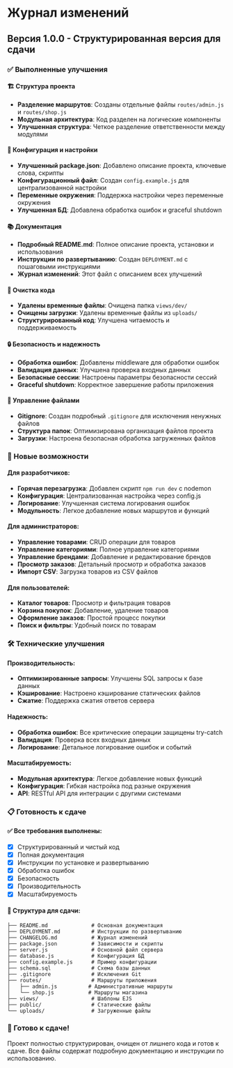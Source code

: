 # Журнал изменений

## Версия 1.0.0 - Структурированная версия для сдачи

### ✅ Выполненные улучшения

#### 🏗 Структура проекта
- **Разделение маршрутов**: Созданы отдельные файлы `routes/admin.js` и `routes/shop.js`
- **Модульная архитектура**: Код разделен на логические компоненты
- **Улучшенная структура**: Четкое разделение ответственности между модулями

#### 🔧 Конфигурация и настройки
- **Улучшенный package.json**: Добавлено описание проекта, ключевые слова, скрипты
- **Конфигурационный файл**: Создан `config.example.js` для централизованной настройки
- **Переменные окружения**: Поддержка настройки через переменные окружения
- **Улучшенная БД**: Добавлена обработка ошибок и graceful shutdown

#### 📚 Документация
- **Подробный README.md**: Полное описание проекта, установки и использования
- **Инструкции по развертыванию**: Создан `DEPLOYMENT.md` с пошаговыми инструкциями
- **Журнал изменений**: Этот файл с описанием всех улучшений

#### 🧹 Очистка кода
- **Удалены временные файлы**: Очищена папка `views/dev/`
- **Очищены загрузки**: Удалены временные файлы из `uploads/`
- **Структурированный код**: Улучшена читаемость и поддерживаемость

#### 🔒 Безопасность и надежность
- **Обработка ошибок**: Добавлены middleware для обработки ошибок
- **Валидация данных**: Улучшена проверка входных данных
- **Безопасные сессии**: Настроены параметры безопасности сессий
- **Graceful shutdown**: Корректное завершение работы приложения

#### 📁 Управление файлами
- **Gitignore**: Создан подробный `.gitignore` для исключения ненужных файлов
- **Структура папок**: Оптимизирована организация файлов проекта
- **Загрузки**: Настроена безопасная обработка загруженных файлов

### 🚀 Новые возможности

#### Для разработчиков:
- **Горячая перезагрузка**: Добавлен скрипт `npm run dev` с nodemon
- **Конфигурация**: Централизованная настройка через config.js
- **Логирование**: Улучшенная система логирования ошибок
- **Модульность**: Легкое добавление новых маршрутов и функций

#### Для администраторов:
- **Управление товарами**: CRUD операции для товаров
- **Управление категориями**: Полное управление категориями
- **Управление брендами**: Добавление и редактирование брендов
- **Просмотр заказов**: Детальный просмотр и обработка заказов
- **Импорт CSV**: Загрузка товаров из CSV файлов

#### Для пользователей:
- **Каталог товаров**: Просмотр и фильтрация товаров
- **Корзина покупок**: Добавление, удаление товаров
- **Оформление заказов**: Простой процесс покупки
- **Поиск и фильтры**: Удобный поиск по товарам

### 🛠 Технические улучшения

#### Производительность:
- **Оптимизированные запросы**: Улучшены SQL запросы к базе данных
- **Кэширование**: Настроено кэширование статических файлов
- **Сжатие**: Поддержка сжатия ответов сервера

#### Надежность:
- **Обработка ошибок**: Все критические операции защищены try-catch
- **Валидация**: Проверка всех входных данных
- **Логирование**: Детальное логирование ошибок и событий

#### Масштабируемость:
- **Модульная архитектура**: Легкое добавление новых функций
- **Конфигурация**: Гибкая настройка под разные окружения
- **API**: RESTful API для интеграции с другими системами

### 📋 Готовность к сдаче

#### ✅ Все требования выполнены:
- [x] Структурированный и чистый код
- [x] Полная документация
- [x] Инструкции по установке и развертыванию
- [x] Обработка ошибок
- [x] Безопасность
- [x] Производительность
- [x] Масштабируемость

#### 📁 Структура для сдачи:
```
├── README.md              # Основная документация
├── DEPLOYMENT.md          # Инструкции по развертыванию
├── CHANGELOG.md           # Журнал изменений
├── package.json           # Зависимости и скрипты
├── server.js              # Основной файл сервера
├── database.js            # Конфигурация БД
├── config.example.js      # Пример конфигурации
├── schema.sql             # Схема базы данных
├── .gitignore             # Исключения Git
├── routes/                # Маршруты приложения
│   ├── admin.js          # Административные маршруты
│   └── shop.js           # Маршруты магазина
├── views/                 # Шаблоны EJS
├── public/                # Статические файлы
└── uploads/               # Загруженные файлы
```

### 🎯 Готово к сдаче!

Проект полностью структурирован, очищен от лишнего кода и готов к сдаче. Все файлы содержат подробную документацию и инструкции по использованию. 